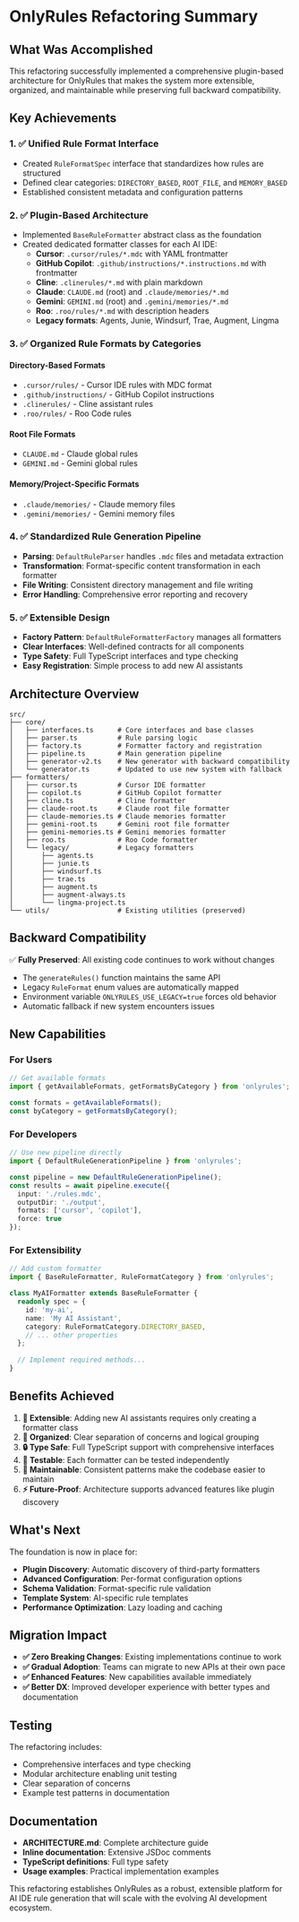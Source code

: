 # OnlyRules Refactoring Summary

## What Was Accomplished

This refactoring successfully implemented a comprehensive plugin-based architecture for OnlyRules that makes the system more extensible, organized, and maintainable while preserving full backward compatibility.

## Key Achievements

### 1. ✅ Unified Rule Format Interface
- Created `RuleFormatSpec` interface that standardizes how rules are structured
- Defined clear categories: `DIRECTORY_BASED`, `ROOT_FILE`, and `MEMORY_BASED`
- Established consistent metadata and configuration patterns

### 2. ✅ Plugin-Based Architecture
- Implemented `BaseRuleFormatter` abstract class as the foundation
- Created dedicated formatter classes for each AI IDE:
  - **Cursor**: `.cursor/rules/*.mdc` with YAML frontmatter
  - **GitHub Copilot**: `.github/instructions/*.instructions.md` with frontmatter
  - **Cline**: `.clinerules/*.md` with plain markdown
  - **Claude**: `CLAUDE.md` (root) and `.claude/memories/*.md`
  - **Gemini**: `GEMINI.md` (root) and `.gemini/memories/*.md`
  - **Roo**: `.roo/rules/*.md` with description headers
  - **Legacy formats**: Agents, Junie, Windsurf, Trae, Augment, Lingma

### 3. ✅ Organized Rule Formats by Categories

#### Directory-Based Formats
- `.cursor/rules/` - Cursor IDE rules with MDC format
- `.github/instructions/` - GitHub Copilot instructions
- `.clinerules/` - Cline assistant rules
- `.roo/rules/` - Roo Code rules

#### Root File Formats  
- `CLAUDE.md` - Claude global rules
- `GEMINI.md` - Gemini global rules

#### Memory/Project-Specific Formats
- `.claude/memories/` - Claude memory files
- `.gemini/memories/` - Gemini memory files

### 4. ✅ Standardized Rule Generation Pipeline
- **Parsing**: `DefaultRuleParser` handles `.mdc` files and metadata extraction
- **Transformation**: Format-specific content transformation in each formatter
- **File Writing**: Consistent directory management and file writing
- **Error Handling**: Comprehensive error reporting and recovery

### 5. ✅ Extensible Design
- **Factory Pattern**: `DefaultRuleFormatterFactory` manages all formatters
- **Clear Interfaces**: Well-defined contracts for all components
- **Type Safety**: Full TypeScript interfaces and type checking
- **Easy Registration**: Simple process to add new AI assistants

## Architecture Overview

```
src/
├── core/
│   ├── interfaces.ts      # Core interfaces and base classes
│   ├── parser.ts          # Rule parsing logic
│   ├── factory.ts         # Formatter factory and registration
│   ├── pipeline.ts        # Main generation pipeline
│   ├── generator-v2.ts    # New generator with backward compatibility
│   └── generator.ts       # Updated to use new system with fallback
├── formatters/
│   ├── cursor.ts          # Cursor IDE formatter
│   ├── copilot.ts         # GitHub Copilot formatter
│   ├── cline.ts           # Cline formatter
│   ├── claude-root.ts     # Claude root file formatter
│   ├── claude-memories.ts # Claude memories formatter
│   ├── gemini-root.ts     # Gemini root file formatter
│   ├── gemini-memories.ts # Gemini memories formatter
│   ├── roo.ts             # Roo Code formatter
│   └── legacy/            # Legacy formatters
│       ├── agents.ts
│       ├── junie.ts
│       ├── windsurf.ts
│       ├── trae.ts
│       ├── augment.ts
│       ├── augment-always.ts
│       └── lingma-project.ts
└── utils/                 # Existing utilities (preserved)
```

## Backward Compatibility

✅ **Fully Preserved**: All existing code continues to work without changes
- The `generateRules()` function maintains the same API
- Legacy `RuleFormat` enum values are automatically mapped
- Environment variable `ONLYRULES_USE_LEGACY=true` forces old behavior
- Automatic fallback if new system encounters issues

## New Capabilities

### For Users
```typescript
// Get available formats
import { getAvailableFormats, getFormatsByCategory } from 'onlyrules';

const formats = getAvailableFormats();
const byCategory = getFormatsByCategory();
```

### For Developers
```typescript
// Use new pipeline directly
import { DefaultRuleGenerationPipeline } from 'onlyrules';

const pipeline = new DefaultRuleGenerationPipeline();
const results = await pipeline.execute({
  input: './rules.mdc',
  outputDir: './output',
  formats: ['cursor', 'copilot'],
  force: true
});
```

### For Extensibility
```typescript
// Add custom formatter
import { BaseRuleFormatter, RuleFormatCategory } from 'onlyrules';

class MyAIFormatter extends BaseRuleFormatter {
  readonly spec = {
    id: 'my-ai',
    name: 'My AI Assistant',
    category: RuleFormatCategory.DIRECTORY_BASED,
    // ... other properties
  };
  
  // Implement required methods...
}
```

## Benefits Achieved

1. **🔌 Extensible**: Adding new AI assistants requires only creating a formatter class
2. **📁 Organized**: Clear separation of concerns and logical grouping
3. **🔒 Type Safe**: Full TypeScript support with comprehensive interfaces  
4. **🧪 Testable**: Each formatter can be tested independently
5. **🔄 Maintainable**: Consistent patterns make the codebase easier to maintain
6. **⚡ Future-Proof**: Architecture supports advanced features like plugin discovery

## What's Next

The foundation is now in place for:
- **Plugin Discovery**: Automatic discovery of third-party formatters
- **Advanced Configuration**: Per-format configuration options
- **Schema Validation**: Format-specific rule validation
- **Template System**: AI-specific rule templates
- **Performance Optimization**: Lazy loading and caching

## Migration Impact

- **✅ Zero Breaking Changes**: Existing implementations continue to work
- **✅ Gradual Adoption**: Teams can migrate to new APIs at their own pace
- **✅ Enhanced Features**: New capabilities available immediately
- **✅ Better DX**: Improved developer experience with better types and documentation

## Testing

The refactoring includes:
- Comprehensive interfaces and type checking
- Modular architecture enabling unit testing
- Clear separation of concerns
- Example test patterns in documentation

## Documentation

- **ARCHITECTURE.md**: Complete architecture guide
- **Inline documentation**: Extensive JSDoc comments
- **TypeScript definitions**: Full type safety
- **Usage examples**: Practical implementation examples

This refactoring establishes OnlyRules as a robust, extensible platform for AI IDE rule generation that will scale with the evolving AI development ecosystem.